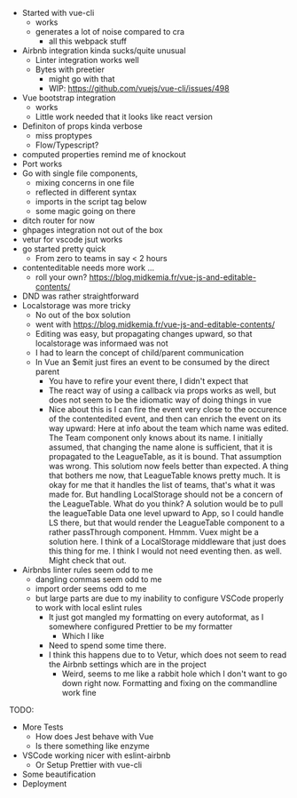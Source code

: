 - Started with vue-cli
  - works
  - generates a lot of noise compared to cra
    - all this webpack stuff
- Airbnb integration kinda sucks/quite unusual
  - Linter integration works well
  - Bytes with preetier
    - might go with that
    - WIP: https://github.com/vuejs/vue-cli/issues/498
- Vue bootstrap integration
  - works
  - Little work needed that it looks like react version
- Definiton of props kinda verbose
  - miss proptypes
  - Flow/Typescript?
- computed properties remind me of knockout
- Port works
- Go with single file components,
  - mixing concerns in one file
  - reflected in different syntax
  - imports in the script tag below
  - some magic going on there
- ditch router for now
- ghpages integration not out of the box
- vetur for vscode jsut works
- go started pretty quick
  - From zero to teams in say < 2 hours
- contenteditable needs more work ...
   - roll your own? https://blog.midkemia.fr/vue-js-and-editable-contents/
- DND was rather straightforward
- Localstorage was more tricky
  - No out of the box solution
  - went with https://blog.midkemia.fr/vue-js-and-editable-contents/
  - Editing was easy, but propagating changes upward, so that localstorage was informaed was not
  - I had to learn the concept of child/parent communication
  - In Vue an $emit just fires an event to be consumed by the direct parent
    - You have to refire your event there, I didn't expect that
    - The react way of using a callback via props works as well, but does not seem to be the idiomatic way of doing things in vue
    - Nice about this is I can fire the event very close to the occurence of the contentedited event, and then can enrich the event on its way upward: Here at info about the team which name was edited. The Team component only knows about its name.
    I initially assumed, that changing the name alone is sufficient, that it is propagated to the LeagueTable, as it is bound. That assumption was wrong.
    This solutiom now feels better than expected. A thing that bothers me now, that LeagueTable knows pretty much. It is okay for me that it handles the list of teams, that's what it was made for. But handling LocalStorage should not be a concern of the LeagueTable. What do you think? A solution would be to pull the leagueTable Data one level upward to App, so I could handle LS there, but that would render the LeagueTable component to a rather passThrough component. Hmmm.
    Vuex might be a solution here. I think of a LocalStorage middleware that just does this thing for me. I think I would not need eventing then. as well. Might check that out.
- Airbnbs linter rules seem odd to me
  - dangling commas seem odd to me
  - import order seems odd to me
  - but large parts are due to my inability to configure VSCode properly to work with local eslint rules
    - It just got mangled my formatting on every autoformat, as I somewhere configured Prettier to be my formatter
      - Which I like
    - Need to spend some time there.
    - I think this happens due to to Vetur, which does not seem to read the Airbnb settings which are in the project
      - Weird, seems to me like a rabbit hole which I don't want to go down right now. Formatting and fixing on the commandline work fine

TODO:
  - More Tests
    - How does Jest behave with Vue
    - Is there something like enzyme
  - VSCode working nicer with eslint-airbnb
    - Or Setup Prettier with vue-cli
  - Some beautification
  - Deployment

